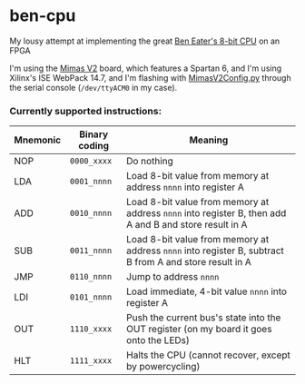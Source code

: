 # ben-cpu
My lousy attempt at implementing the great [Ben Eater's 8-bit CPU](https://eater.net/8bit) on an FPGA

I'm using the [Mimas V2](https://numato.com/product/mimas-v2-spartan-6-fpga-development-board-with-ddr-sdram) board,
which features a Spartan 6, and I'm using Xilinx's ISE WebPack 14.7, and I'm flashing with
[MimasV2Config.py](https://github.com/numato/samplecode/blob/master/FPGA/MimasV2/tools/configuration/python/MimasV2Config.py) through the serial console (`/dev/ttyACM0` in my case).

### Currently supported instructions:

| Mnemonic | Binary coding | Meaning |
|-|-|-|
| NOP | `0000_xxxx` | Do nothing |
| LDA <addr> | `0001_nnnn` | Load 8-bit value from memory at address `nnnn` into register A |
| ADD <addr> | `0010_nnnn` | Load 8-bit value from memory at address `nnnn` into register B, then add A and B and store result in A |
| SUB <addr> | `0011_nnnn` | Load 8-bit value from memory at address `nnnn` into register B, subtract B from A and store result in A |
| JMP <addr> | `0110_nnnn` | Jump to address `nnnn` |
| LDI <imm> | `0101_nnnn` | Load immediate, 4-bit value `nnnn` into register A |
| OUT | `1110_xxxx` | Push the current bus's state into the OUT register (on my board it goes onto the LEDs) |
| HLT | `1111_xxxx` | Halts the CPU (cannot recover, except by powercycling) |
